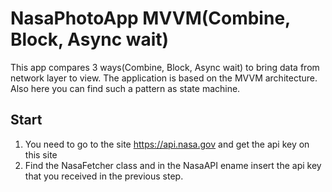 # NasaPhotoApp MVVM(Combine, Block, Async wait) 


This app compares 3 ways(Combine, Block, Async wait) to bring data from network layer to view. The application is based on the MVVM architecture. Also here you can find such a pattern as state machine. 

## Start

1) You need to go to the site https://api.nasa.gov and get the api key on this site
2) Find the NasaFetcher class and in the NasaAPI ename insert the api key that you received in the previous step.


